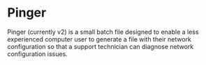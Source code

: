 # Pinger
Pinger (currently v2) is a small batch file designed to enable a less experienced computer user to generate a file with their network configuration so that a support technician can diagnose network configuration issues.
